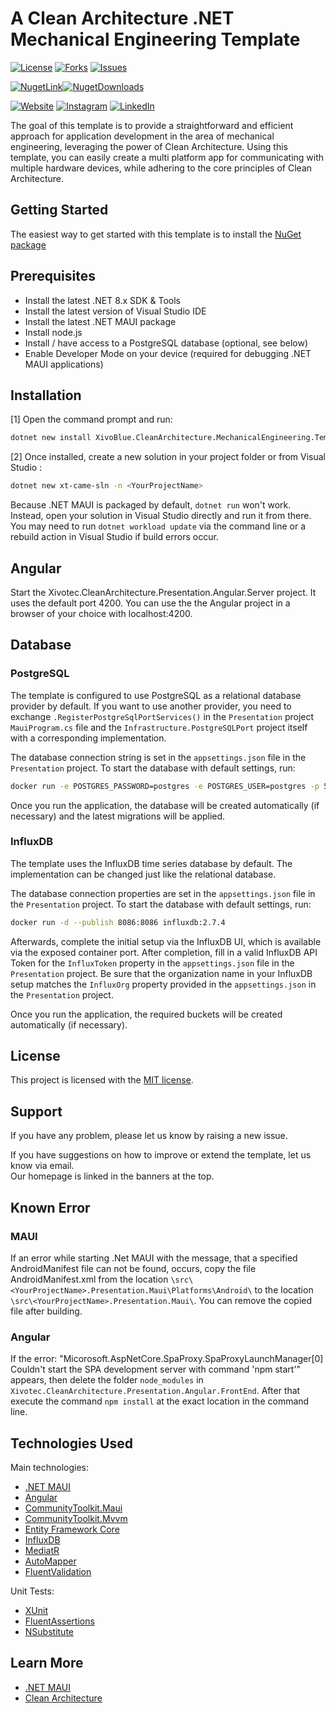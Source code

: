 <!-- Project Shields & URLs -->
[github_build-shield]: https://img.shields.io/badge/
[license-shield]: https://img.shields.io/github/license/XivotecGmbH/CleanArchitecture.MechanicalEngineering
[license-url]: https://github.com/XivotecGmbH/CleanArchitecture.MechanicalEngineering/blob/master/LICENSE
[contributors-url]: https://github.com/XivotecGmbH/CleanArchitecture.MechanicalEngineering/graphs/contributors
[forks-shield]: https://img.shields.io/github/forks/XivotecGmbH/CleanArchitecture.MechanicalEngineering
[forks-url]: https://github.com/XivotecGmbH/CleanArchitecture.MechanicalEngineering/network/members
[issues-shield]: https://img.shields.io/github/issues/XivotecGmbH/CleanArchitecture.MechanicalEngineering
[issues-url]: https://github.com/XivotecGmbH/CleanArchitecture.MechanicalEngineering/issues

[nuget-shield]: https://img.shields.io/nuget/v/XivoBlue.CleanArchitecture.MechanicalEngineering.Template?label=NuGet
[nuget-url]: https://www.nuget.org/packages/XivoBlue.CleanArchitecture.MechanicalEngineering.Template
[nuget-d-shield]: https://img.shields.io/nuget/dt/XivoBlue.CleanArchitecture.MechanicalEngineering.Template?label=Downloads
[nuget-d-url]: https://www.nuget.org/packages/XivoBlue.CleanArchitecture.MechanicalEngineering.Template

[website-shield]: https://img.shields.io/badge/Xivotec-blue
[website-url]: https://xivotec.com/
[instagram-shield]: https://img.shields.io/badge/Xivotec-blue?logo=instagram&logoColor=white
[instagram-url]: https://www.instagram.com/xivotec
[linkedin-shield]: https://img.shields.io/badge/Xivotec-blue?logo=linkedin&logoColor=white
[linkedin-url]: https://de.linkedin.com/company/xivotec

# A Clean Architecture .NET Mechanical Engineering Template
[![License][license-shield]][license-url] [![Forks][forks-shield]][forks-url] [![Issues][issues-shield]][issues-url]

[![NugetLink][nuget-shield]][nuget-url][![NugetDownloads][nuget-d-shield]][nuget-d-url]

[![Website][website-shield]][website-url] [![Instagram][instagram-shield]][instagram-url] [![LinkedIn][linkedin-shield]][linkedin-url]

The goal of this template is to provide a straightforward and efficient approach for application development in the area of mechanical engineering, leveraging the power of Clean Architecture.
Using this template, you can easily create a multi platform app for communicating with multiple hardware devices, while adhering to the core principles of Clean Architecture.

## Getting Started
The easiest way to get started with this template is to install the [NuGet package][nuget-d-url]

## Prerequisites
- Install the latest .NET 8.x SDK & Tools
- Install the latest version of Visual Studio IDE
- Install the latest .NET MAUI package
- Install node.js
- Install / have access to a PostgreSQL database (optional, see below)
- Enable Developer Mode on your device (required for debugging .NET MAUI applications)

## Installation
[1] Open the command prompt and run:

```bash
dotnet new install XivoBlue.CleanArchitecture.MechanicalEngineering.Template
```

[2] Once installed, create a new solution in your project folder or from Visual Studio :

```bash
dotnet new xt-came-sln -n <YourProjectName>
```

Because .NET MAUI is packaged by default, `dotnet run` won't work.  
Instead, open your solution in Visual Studio directly and run it from there.
You may need to run `dotnet workload update` via the command line or a rebuild action in Visual Studio if build errors occur.

## Angular
Start the Xivotec.CleanArchitecture.Presentation.Angular.Server project. It uses the default port 4200. You can use the the Angular project in a browser of your choice with localhost:4200.

## Database

### PostgreSQL

The template is configured to use PostgreSQL as a relational database provider by default. If you want to use another provider, you need to exchange `.RegisterPostgreSqlPortServices()`
in the `Presentation` project `MauiProgram.cs` file and the `Infrastructure.PostgreSQLPort` project itself with a corresponding implementation.

The database connection string is set in the `appsettings.json` file in the `Presentation` project.
To start the database with default settings, run:

```bash
docker run -e POSTGRES_PASSWORD=postgres -e POSTGRES_USER=postgres -p 5432:5432 postgres:latest
```

Once you run the application, the database will be created automatically (if necessary) and the latest migrations will be applied.

### InfluxDB

The template uses the InfluxDB time series database by default. The implementation can be changed just like the relational database.

The database connection properties are set in the `appsettings.json` file in the `Presentation` project.
To start the database with default settings, run:

```bash
docker run -d --publish 8086:8086 influxdb:2.7.4
```

Afterwards, complete the initial setup via the InfluxDB UI, which is available via the exposed container port. After completion, fill in a valid InfluxDB API Token for the `InfluxToken` property in the `appsettings.json` file in the `Presentation` project. Be sure that the organization name in your InfluxDB setup matches the `InfluxOrg` property provided in the `appsettings.json` in the `Presentation` project.

Once you run the application, the required buckets will be created automatically (if necessary).

## License

This project is licensed with the [MIT license](LICENSE).

## Support

If you have any problem, please let us know by raising a new issue.

If you have suggestions on how to improve or extend the template, let us know via email.  
Our homepage is linked in the banners at the top.

## Known Error

### MAUI
If an error while starting .Net MAUI with the message, that a specified AndroidManifest file can not be found, occurs, copy the file AndroidManifest.xml from the location `\src\<YourProjectName>.Presentation.Maui\Platforms\Android\` to the location `\src\<YourProjectName>.Presentation.Maui\`. You can remove the copied file after building.

### Angular
If the error: "Micorosoft.AspNetCore.SpaProxy.SpaProxyLaunchManager[0] Couldn't start the SPA development server with command 'npm start'" appears, then delete the folder `node_modules` in `Xivotec.CleanArchitecture.Presentation.Angular.FrontEnd`. After that execute the command `npm install` at the exact location in the command line.

## Technologies Used

Main technologies:
* [.NET MAUI](https://learn.microsoft.com/en-us/dotnet/maui/)
* [Angular](https://angular.dev/)
* [CommunityToolkit.Maui](https://github.com/CommunityToolkit/Maui)
* [CommunityToolkit.Mvvm](https://learn.microsoft.com/de-de/dotnet/communitytoolkit/mvvm/)
* [Entity Framework Core](https://docs.microsoft.com/en-us/ef/core/)
* [InfluxDB](https://www.influxdata.com/)
* [MediatR](https://github.com/jbogard/MediatR)
* [AutoMapper](https://automapper.org/)
* [FluentValidation](https://fluentvalidation.net/)

Unit Tests:  
* [XUnit](https://xunit.net/)
* [FluentAssertions](https://fluentassertions.com/)
* [NSubstitute](https://nsubstitute.github.io/)

## Learn More

* [.NET MAUI](https://learn.microsoft.com/en-us/dotnet/maui/)
* [Clean Architecture](https://blog.cleancoder.com/uncle-bob/2012/08/13/the-clean-architecture.html)
